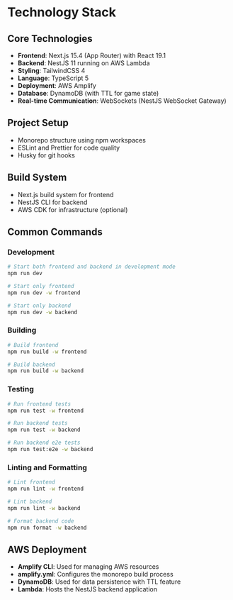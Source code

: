 # Technology Stack

## Core Technologies
- **Frontend**: Next.js 15.4 (App Router) with React 19.1
- **Backend**: NestJS 11 running on AWS Lambda
- **Styling**: TailwindCSS 4
- **Language**: TypeScript 5
- **Deployment**: AWS Amplify
- **Database**: DynamoDB (with TTL for game state)
- **Real-time Communication**: WebSockets (NestJS WebSocket Gateway)

## Project Setup
- Monorepo structure using npm workspaces
- ESLint and Prettier for code quality
- Husky for git hooks

## Build System
- Next.js build system for frontend
- NestJS CLI for backend
- AWS CDK for infrastructure (optional)

## Common Commands

### Development
```bash
# Start both frontend and backend in development mode
npm run dev

# Start only frontend
npm run dev -w frontend

# Start only backend
npm run dev -w backend
```

### Building
```bash
# Build frontend
npm run build -w frontend

# Build backend
npm run build -w backend
```

### Testing
```bash
# Run frontend tests
npm run test -w frontend

# Run backend tests
npm run test -w backend

# Run backend e2e tests
npm run test:e2e -w backend
```

### Linting and Formatting
```bash
# Lint frontend
npm run lint -w frontend

# Lint backend
npm run lint -w backend

# Format backend code
npm run format -w backend
```

## AWS Deployment
- **Amplify CLI**: Used for managing AWS resources
- **amplify.yml**: Configures the monorepo build process
- **DynamoDB**: Used for data persistence with TTL feature
- **Lambda**: Hosts the NestJS backend application